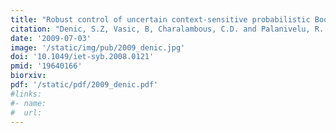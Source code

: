 ```yaml
---
title: "Robust control of uncertain context-sensitive probabilistic Boolean networks"
citation: "Denic, S.Z, Vasic, B, Charalambous, C.D. and Palanivelu, R. *IET Systems Biology*. 2009."
date: '2009-07-03'
image: '/static/img/pub/2009_denic.jpg'
doi: '10.1049/iet-syb.2008.0121'
pmid: '19640166'
biorxiv:
pdf: '/static/pdf/2009_denic.pdf'
#links:
#- name: 
#  url: 
---
```

